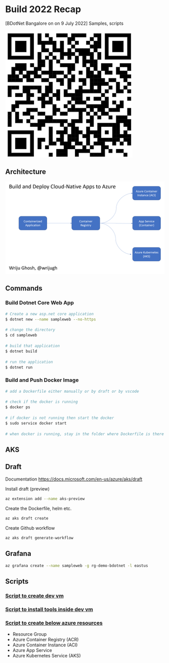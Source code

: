 # Build 2022 Recap 
[BDotNet Bangalore on on 9 July 2022]
Samples, scripts

![](QR.png)

## Architecture 

![](Arch.png)

## Commands 

### Build Dotnet Core Web App

```bash
# Create a new asp.net core application
$ dotnet new --name sampleweb --no-https

# change the directory
$ cd sampleweb

# build that application
$ dotnet build 

# run the application
$ dotnet run
```

### Build and Push Docker Image

```bash
# add a Dockerfile either manually or by draft or by vscode 

# check if the docker is running 
$ docker ps 

# if docker is not running then start the docker 
$ sudo service docker start

# when docker is running, stay in the folder where Dockerfile is there 

```

## AKS


## Draft
Documentation https://docs.microsoft.com/en-us/azure/aks/draft

Install draft (preview)
```bash
az extension add --name aks-preview
```
Create the Dockerfile, helm etc.
```bash
az aks draft create
```

Create Github workflow 
```bash
az aks draft generate-workflow 
```

## Grafana

```bash
az grafana create --name sampleweb -g rg-demo-bdotnet -l eastus
```


## Scripts
### [Script to create dev vm](https://raw.githubusercontent.com/wrijugh/techtalks/master/scripts/01-azure-ubuntu-vm.sh)


### [Script to install tools inside dev vm](https://raw.githubusercontent.com/wrijugh/techtalks/master/scripts/02-install-dev-vm.sh)


### [Script to create below azure resources](https://github.com/wrijugh/techtalks/blob/master/scripts/azure-script.sh)
- Resource Group 
- Azure Container Registry (ACR)
- Azure Container Instance (ACI)
- Azure App Service 
- Azure Kubernetes Service (AKS)

